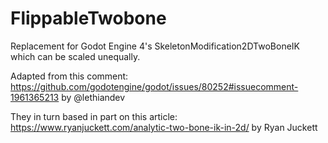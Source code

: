 # FlippableTwobone
Replacement for Godot Engine 4's SkeletonModification2DTwoBoneIK which can be scaled unequally.

Adapted from this comment: https://github.com/godotengine/godot/issues/80252#issuecomment-1961365213 by @lethiandev

They in turn based in part on this article: https://www.ryanjuckett.com/analytic-two-bone-ik-in-2d/ by Ryan Juckett

